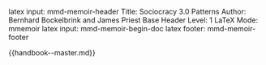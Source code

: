 latex input:        mmd-memoir-header
Title:              Sociocracy 3.0 Patterns
Author:             Bernhard Bockelbrink and James Priest
Base Header Level:  1
LaTeX Mode:         mmemoir
latex input:        mmd-memoir-begin-doc
latex footer:       mmd-memoir-footer

{{handbook--master.md}}